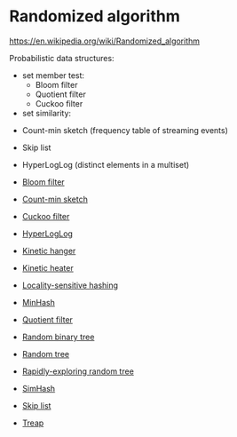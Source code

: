 # Randomized algorithm

https://en.wikipedia.org/wiki/Randomized_algorithm


Probabilistic data structures:
* set member test:
  - Bloom filter
  - Quotient filter
  - Cuckoo filter
* set similarity:


- Count-min sketch (frequency table of streaming events)
- Skip list
- HyperLogLog (distinct elements in a multiset)


- [Bloom filter](https://en.wikipedia.org/wiki/Bloom_filter)
- [Count-min sketch](https://en.wikipedia.org/wiki/Count%E2%80%93min_sketch)
- [Cuckoo filter](https://en.wikipedia.org/wiki/Cuckoo_filter)
- [HyperLogLog](https://en.wikipedia.org/wiki/HyperLogLog)
- [Kinetic hanger](https://en.wikipedia.org/wiki/Kinetic_hanger)
- [Kinetic heater](https://en.wikipedia.org/wiki/Kinetic_heater)
- [Locality-sensitive hashing](https://en.wikipedia.org/wiki/Locality-sensitive_hashing)
- [MinHash](https://en.wikipedia.org/wiki/MinHash)
- [Quotient filter](https://en.wikipedia.org/wiki/Quotient_filter)
- [Random binary tree](https://en.wikipedia.org/wiki/Random_binary_tree)
- [Random tree](https://en.wikipedia.org/wiki/Random_tree)
- [Rapidly-exploring random tree](https://en.wikipedia.org/wiki/Rapidly-exploring_random_tree)
- [SimHash](https://en.wikipedia.org/wiki/SimHash)
- [Skip list](https://en.wikipedia.org/wiki/Skip_list)
- [Treap](https://en.wikipedia.org/wiki/Treap)
